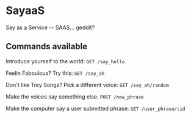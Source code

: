 # SayaaS

Say as a Service -- SAAS... geddit?

## Commands available

Introduce yourself to the world:
```GET /say_hello```


Feelin Faboulous? Try this:
```GET /say_ah```


Don't like Trey Songz? Pick a different voice:
```GET /say_ah/random```


Make the voices say something else:
```POST /new_phrase```


Make the computer say a user submitted phrase:
```GET /user_phrase/:id```

<!-- Pick a specific voice that you realllllyyyy like:
```GET /``` -->